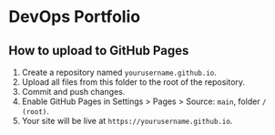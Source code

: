 # DevOps Portfolio

## How to upload to GitHub Pages
1. Create a repository named `yourusername.github.io`.
2. Upload all files from this folder to the root of the repository.
3. Commit and push changes.
4. Enable GitHub Pages in Settings > Pages > Source: `main`, folder `/ (root)`.
5. Your site will be live at `https://yourusername.github.io`.

